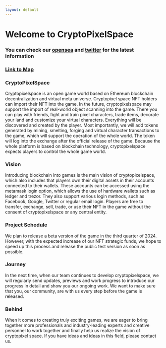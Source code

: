 ```yaml
---
layout: default
---
```


# **Welcome to CryptoPixelSpace**

### You can check our [opensea](https://opensea.io/CryptoPixelSpace) and [twitter](https://twitter.com/CryptoPixelSP/) for the latest information

### [**Link to Map**](./another-page.html)



### CryptoPixelSpace

Cryptopixelspace is an open game world based on Ethereum blockchain decentralization and virtual meta universe. Cryptopixel space NFT holders can import their NFT into the game. In the future, cryptopixelspace may support the import of real-world object scanning into the game. There you can play with friends, fight and train pixel characters, trade items, decorate your land and customize your virtual characters. Everything will be discovered and created by the player. Most importantly, we will add tokens generated by mining, smelting, forging and virtual character transactions to the game, which will support the operation of the whole world. The token will log into the exchange after the official release of the game. Because the whole platform is based on blockchain technology, cryptopixelspace expects players to control the whole game world.  





### Vision

Introducing blockchain into games is the main vision of cryptopixelspace, which also includes that players own their digital assets in their accounts connected to their wallets. These accounts can be accessed using the metamask login option, which allows the use of hardware wallets such as ledger and trezor. They also support various login methods, such as Facebook, Google, Twitter or regular email login. Players are free to transfer, exchange, sell, trade, or use their NFT in the game without the consent of cryptopixelspace or any central entity.  





### Project Schedule

We plan to release a beta version of the game in the third quarter of 2024. However, with the expected increase of our NFT strategic funds, we hope to speed up this process and release the public test version as soon as possible.  





### Journey

In the next time, when our team continues to develop cryptopixelspace, we will regularly send updates, previews and work progress to introduce our progress in detail and show you our ongoing work. We want to make sure that you, our community, are with us every step before the game is released.  





### Behind

When it comes to creating truly exciting games, we are eager to bring together more professionals and industry-leading experts and creative personnel to work together and finally help us realize the vision of cryptopixel space. If you have ideas and ideas in this field, please contact us.

